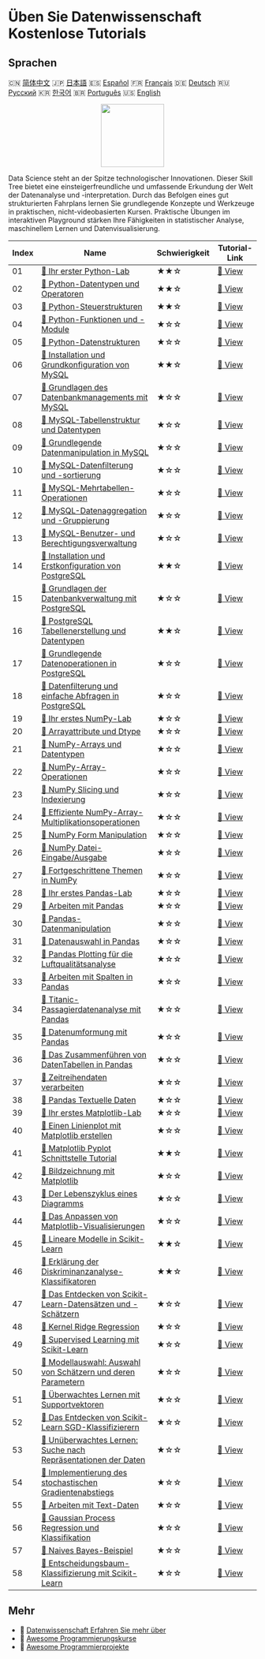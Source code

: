 # Üben Sie Datenwissenschaft Kostenlose Tutorials

## Sprachen

🇨🇳 [简体中文](README_zh.md) 🇯🇵 [日本語](README_ja.md) 🇪🇸 [Español](README_es.md) 🇫🇷 [Français](README_fr.md) 🇩🇪 [Deutsch](README_de.md) 🇷🇺 [Русский](README_ru.md) 🇰🇷 [한국어](README_ko.md) 🇧🇷 [Português](README_pt.md) 🇺🇸 [English](README.md) 

<div align="center">
<img width="128px" src="https://file.labex.io/path/Ctx67nWJaNg4.png">
</div>

Data Science steht an der Spitze technologischer Innovationen. Dieser Skill Tree bietet eine einsteigerfreundliche und umfassende Erkundung der Welt der Datenanalyse und -interpretation. Durch das Befolgen eines gut strukturierten Fahrplans lernen Sie grundlegende Konzepte und Werkzeuge in praktischen, nicht-videobasierten Kursen. Praktische Übungen im interaktiven Playground stärken Ihre Fähigkeiten in statistischer Analyse, maschinellem Lernen und Datenvisualisierung.

|   Index | Name                                                                                                                                                               | Schwierigkeit   | Tutorial-Link                                                                                               |
|---------|--------------------------------------------------------------------------------------------------------------------------------------------------------------------|-----------------|-------------------------------------------------------------------------------------------------------------|
|      01 | [📖 Ihr erster Python-Lab](https://labex.io/de/tutorials/python-your-first-python-lab-270256)                                                                      | ★★☆             | [🔗 View](https://labex.io/de/tutorials/python-your-first-python-lab-270256)                                |
|      02 | [📖 Python-Datentypen und Operatoren](https://labex.io/de/tutorials/python-python-data-types-and-operators-393077)                                                 | ★★☆             | [🔗 View](https://labex.io/de/tutorials/python-python-data-types-and-operators-393077)                      |
|      03 | [📖 Python-Steuerstrukturen](https://labex.io/de/tutorials/python-python-control-structures-393123)                                                                | ★★☆             | [🔗 View](https://labex.io/de/tutorials/python-python-control-structures-393123)                            |
|      04 | [📖 Python-Funktionen und -Module](https://labex.io/de/tutorials/python-python-functions-and-modules-393141)                                                       | ★☆☆             | [🔗 View](https://labex.io/de/tutorials/python-python-functions-and-modules-393141)                         |
|      05 | [📖 Python-Datenstrukturen](https://labex.io/de/tutorials/python-python-data-structures-393168)                                                                    | ★☆☆             | [🔗 View](https://labex.io/de/tutorials/python-python-data-structures-393168)                               |
|      06 | [📖 Installation und Grundkonfiguration von MySQL](https://labex.io/de/tutorials/mysql-installation-and-basic-configuration-of-mysql-418415)                       | ★★☆             | [🔗 View](https://labex.io/de/tutorials/mysql-installation-and-basic-configuration-of-mysql-418415)         |
|      07 | [📖 Grundlagen des Datenbankmanagements mit MySQL](https://labex.io/de/tutorials/mysql-database-management-fundamentals-with-mysql-418414)                         | ★☆☆             | [🔗 View](https://labex.io/de/tutorials/mysql-database-management-fundamentals-with-mysql-418414)           |
|      08 | [📖 MySQL-Tabellenstruktur und Datentypen](https://labex.io/de/tutorials/mysql-mysql-table-structure-and-data-types-418307)                                        | ★☆☆             | [🔗 View](https://labex.io/de/tutorials/mysql-mysql-table-structure-and-data-types-418307)                  |
|      09 | [📖 Grundlegende Datenmanipulation in MySQL](https://labex.io/de/tutorials/sql-mysql-basic-data-manipulation-418303)                                               | ★☆☆             | [🔗 View](https://labex.io/de/tutorials/sql-mysql-basic-data-manipulation-418303)                           |
|      10 | [📖 MySQL-Datenfilterung und -sortierung](https://labex.io/de/tutorials/mysql-mysql-data-filtering-and-sorting-418305)                                             | ★☆☆             | [🔗 View](https://labex.io/de/tutorials/mysql-mysql-data-filtering-and-sorting-418305)                      |
|      11 | [📖 MySQL-Mehrtabellen-Operationen](https://labex.io/de/tutorials/mysql-mysql-multi-table-operations-418306)                                                       | ★☆☆             | [🔗 View](https://labex.io/de/tutorials/mysql-mysql-multi-table-operations-418306)                          |
|      12 | [📖 MySQL-Datenaggregation und -Gruppierung](https://labex.io/de/tutorials/mysql-mysql-data-aggregation-and-grouping-418304)                                       | ★☆☆             | [🔗 View](https://labex.io/de/tutorials/mysql-mysql-data-aggregation-and-grouping-418304)                   |
|      13 | [📖 MySQL-Benutzer- und Berechtigungsverwaltung](https://labex.io/de/tutorials/mysql-mysql-user-and-privileges-management-418308)                                  | ★☆☆             | [🔗 View](https://labex.io/de/tutorials/mysql-mysql-user-and-privileges-management-418308)                  |
|      14 | [📖 Installation und Erstkonfiguration von PostgreSQL](https://labex.io/de/tutorials/postgresql-installation-and-initial-setup-of-postgresql-550900)               | ★★☆             | [🔗 View](https://labex.io/de/tutorials/postgresql-installation-and-initial-setup-of-postgresql-550900)     |
|      15 | [📖 Grundlagen der Datenbankverwaltung mit PostgreSQL](https://labex.io/de/tutorials/postgresql-database-management-basics-with-postgresql-550899)                 | ★☆☆             | [🔗 View](https://labex.io/de/tutorials/postgresql-database-management-basics-with-postgresql-550899)       |
|      16 | [📖 PostgreSQL Tabellenerstellung und Datentypen](https://labex.io/de/tutorials/postgresql-postgresql-table-creation-and-data-types-550901)                        | ★★☆             | [🔗 View](https://labex.io/de/tutorials/postgresql-postgresql-table-creation-and-data-types-550901)         |
|      17 | [📖 Grundlegende Datenoperationen in PostgreSQL](https://labex.io/de/tutorials/postgresql-basic-data-operations-in-postgresql-550897)                              | ★☆☆             | [🔗 View](https://labex.io/de/tutorials/postgresql-basic-data-operations-in-postgresql-550897)              |
|      18 | [📖 Datenfilterung und einfache Abfragen in PostgreSQL](https://labex.io/de/tutorials/postgresql-data-filtering-and-simple-queries-in-postgresql-550898)           | ★☆☆             | [🔗 View](https://labex.io/de/tutorials/postgresql-data-filtering-and-simple-queries-in-postgresql-550898)  |
|      19 | [📖 Ihr erstes NumPy-Lab](https://labex.io/de/tutorials/numpy-your-first-numpy-lab-92735)                                                                          | ★☆☆             | [🔗 View](https://labex.io/de/tutorials/numpy-your-first-numpy-lab-92735)                                   |
|      20 | [📖 Arrayattribute und Dtype](https://labex.io/de/tutorials/python-array-attributes-and-dtype-8027)                                                                | ★☆☆             | [🔗 View](https://labex.io/de/tutorials/python-array-attributes-and-dtype-8027)                             |
|      21 | [📖 NumPy-Arrays und Datentypen](https://labex.io/de/tutorials/python-numpy-arrays-and-data-types-4996)                                                            | ★☆☆             | [🔗 View](https://labex.io/de/tutorials/python-numpy-arrays-and-data-types-4996)                            |
|      22 | [📖 NumPy-Array-Operationen](https://labex.io/de/tutorials/numpy-numpy-array-operations-1403)                                                                      | ★☆☆             | [🔗 View](https://labex.io/de/tutorials/numpy-numpy-array-operations-1403)                                  |
|      23 | [📖 NumPy Slicing und Indexierung](https://labex.io/de/tutorials/python-numpy-slicing-and-indexing-352)                                                            | ★☆☆             | [🔗 View](https://labex.io/de/tutorials/python-numpy-slicing-and-indexing-352)                              |
|      24 | [📖 Effiziente NumPy-Array-Multiplikationsoperationen](https://labex.io/de/tutorials/python-efficient-numpy-array-multiplication-operations-5007)                  | ★☆☆             | [🔗 View](https://labex.io/de/tutorials/python-efficient-numpy-array-multiplication-operations-5007)        |
|      25 | [📖 NumPy Form Manipulation](https://labex.io/de/tutorials/numpy-numpy-shape-manipulation-214)                                                                     | ★☆☆             | [🔗 View](https://labex.io/de/tutorials/numpy-numpy-shape-manipulation-214)                                 |
|      26 | [📖 NumPy Datei-Eingabe/Ausgabe](https://labex.io/de/tutorials/python-numpy-file-io-127)                                                                           | ★☆☆             | [🔗 View](https://labex.io/de/tutorials/python-numpy-file-io-127)                                           |
|      27 | [📖 Fortgeschrittene Themen in NumPy](https://labex.io/de/tutorials/python-numpy-advanced-topics-11)                                                               | ★☆☆             | [🔗 View](https://labex.io/de/tutorials/python-numpy-advanced-topics-11)                                    |
|      28 | [📖 Ihr erstes Pandas-Lab](https://labex.io/de/tutorials/pandas-your-first-pandas-lab-92727)                                                                       | ★☆☆             | [🔗 View](https://labex.io/de/tutorials/pandas-your-first-pandas-lab-92727)                                 |
|      29 | [📖 Arbeiten mit Pandas](https://labex.io/de/tutorials/python-working-with-pandas-65430)                                                                           | ★☆☆             | [🔗 View](https://labex.io/de/tutorials/python-working-with-pandas-65430)                                   |
|      30 | [📖 Pandas-Datenmanipulation](https://labex.io/de/tutorials/python-pandas-data-manipulation-65431)                                                                 | ★☆☆             | [🔗 View](https://labex.io/de/tutorials/python-pandas-data-manipulation-65431)                              |
|      31 | [📖 Datenauswahl in Pandas](https://labex.io/de/tutorials/python-data-selection-in-pandas-65432)                                                                   | ★☆☆             | [🔗 View](https://labex.io/de/tutorials/python-data-selection-in-pandas-65432)                              |
|      32 | [📖 Pandas Plotting für die Luftqualitätsanalyse](https://labex.io/de/tutorials/python-pandas-plotting-for-air-quality-analysis-65433)                             | ★☆☆             | [🔗 View](https://labex.io/de/tutorials/python-pandas-plotting-for-air-quality-analysis-65433)              |
|      33 | [📖 Arbeiten mit Spalten in Pandas](https://labex.io/de/tutorials/python-working-with-columns-in-pandas-65434)                                                     | ★☆☆             | [🔗 View](https://labex.io/de/tutorials/python-working-with-columns-in-pandas-65434)                        |
|      34 | [📖 Titanic-Passagierdatenanalyse mit Pandas](https://labex.io/de/tutorials/python-titanic-passenger-data-analysis-with-pandas-65435)                              | ★☆☆             | [🔗 View](https://labex.io/de/tutorials/python-titanic-passenger-data-analysis-with-pandas-65435)           |
|      35 | [📖 Datenumformung mit Pandas](https://labex.io/de/tutorials/python-reshaping-data-with-pandas-65436)                                                              | ★☆☆             | [🔗 View](https://labex.io/de/tutorials/python-reshaping-data-with-pandas-65436)                            |
|      36 | [📖 Das Zusammenführen von DatenTabellen in Pandas](https://labex.io/de/tutorials/python-combining-data-tables-in-pandas-65437)                                    | ★☆☆             | [🔗 View](https://labex.io/de/tutorials/python-combining-data-tables-in-pandas-65437)                       |
|      37 | [📖 Zeitreihendaten verarbeiten](https://labex.io/de/tutorials/python-handling-time-series-data-65438)                                                             | ★☆☆             | [🔗 View](https://labex.io/de/tutorials/python-handling-time-series-data-65438)                             |
|      38 | [📖 Pandas Textuelle Daten](https://labex.io/de/tutorials/python-pandas-textual-data-65439)                                                                        | ★☆☆             | [🔗 View](https://labex.io/de/tutorials/python-pandas-textual-data-65439)                                   |
|      39 | [📖 Ihr erstes Matplotlib-Lab](https://labex.io/de/tutorials/python-your-first-matplotlib-lab-92737)                                                               | ★☆☆             | [🔗 View](https://labex.io/de/tutorials/python-your-first-matplotlib-lab-92737)                             |
|      40 | [📖 Einen Linienplot mit Matplotlib erstellen](https://labex.io/de/tutorials/python-create-a-line-plot-with-matplotlib-71147)                                      | ★☆☆             | [🔗 View](https://labex.io/de/tutorials/python-create-a-line-plot-with-matplotlib-71147)                    |
|      41 | [📖 Matplotlib Pyplot Schnittstelle Tutorial](https://labex.io/de/tutorials/matplotlib-matplotlib-pyplot-interface-tutorial-71148)                                 | ★★☆             | [🔗 View](https://labex.io/de/tutorials/matplotlib-matplotlib-pyplot-interface-tutorial-71148)              |
|      42 | [📖 Bildzeichnung mit Matplotlib](https://labex.io/de/tutorials/matplotlib-image-plotting-with-matplotlib-71149)                                                   | ★☆☆             | [🔗 View](https://labex.io/de/tutorials/matplotlib-image-plotting-with-matplotlib-71149)                    |
|      43 | [📖 Der Lebenszyklus eines Diagramms](https://labex.io/de/tutorials/python-the-lifecycle-of-a-plot-71150)                                                          | ★☆☆             | [🔗 View](https://labex.io/de/tutorials/python-the-lifecycle-of-a-plot-71150)                               |
|      44 | [📖 Das Anpassen von Matplotlib-Visualisierungen](https://labex.io/de/tutorials/matplotlib-customizing-matplotlib-visualizations-71151)                            | ★☆☆             | [🔗 View](https://labex.io/de/tutorials/matplotlib-customizing-matplotlib-visualizations-71151)             |
|      45 | [📖 Lineare Modelle in Scikit-Learn](https://labex.io/de/tutorials/ml-linear-models-in-scikit-learn-71093)                                                         | ★★☆             | [🔗 View](https://labex.io/de/tutorials/ml-linear-models-in-scikit-learn-71093)                             |
|      46 | [📖 Erklärung der Diskriminanzanalyse-Klassifikatoren](https://labex.io/de/tutorials/ml-discriminant-analysis-classifiers-explained-71094)                         | ★★☆             | [🔗 View](https://labex.io/de/tutorials/ml-discriminant-analysis-classifiers-explained-71094)               |
|      47 | [📖 Das Entdecken von Scikit-Learn-Datensätzen und -Schätzern](https://labex.io/de/tutorials/ml-exploring-scikit-learn-datasets-and-estimators-71095)              | ★☆☆             | [🔗 View](https://labex.io/de/tutorials/ml-exploring-scikit-learn-datasets-and-estimators-71095)            |
|      48 | [📖 Kernel Ridge Regression](https://labex.io/de/tutorials/ml-kernel-ridge-regression-71096)                                                                       | ★☆☆             | [🔗 View](https://labex.io/de/tutorials/ml-kernel-ridge-regression-71096)                                   |
|      49 | [📖 Supervised Learning mit Scikit-Learn](https://labex.io/de/tutorials/ml-supervised-learning-with-scikit-learn-71097)                                            | ★☆☆             | [🔗 View](https://labex.io/de/tutorials/ml-supervised-learning-with-scikit-learn-71097)                     |
|      50 | [📖 Modellauswahl: Auswahl von Schätzern und deren Parametern](https://labex.io/de/tutorials/ml-model-selection-choosing-estimators-and-their-parameters-71098)    | ★☆☆             | [🔗 View](https://labex.io/de/tutorials/ml-model-selection-choosing-estimators-and-their-parameters-71098)  |
|      51 | [📖 Überwachtes Lernen mit Supportvektoren](https://labex.io/de/tutorials/ml-supervised-learning-with-support-vectors-71099)                                       | ★☆☆             | [🔗 View](https://labex.io/de/tutorials/ml-supervised-learning-with-support-vectors-71099)                  |
|      52 | [📖 Das Entdecken von Scikit-Learn SGD-Klassifizierern](https://labex.io/de/tutorials/ml-exploring-scikit-learn-sgd-classifiers-71100)                             | ★☆☆             | [🔗 View](https://labex.io/de/tutorials/ml-exploring-scikit-learn-sgd-classifiers-71100)                    |
|      53 | [📖 Unüberwachtes Lernen: Suche nach Repräsentationen der Daten](https://labex.io/de/tutorials/ml-unsupervised-learning-seeking-representations-of-the-data-71101) | ★☆☆             | [🔗 View](https://labex.io/de/tutorials/ml-unsupervised-learning-seeking-representations-of-the-data-71101) |
|      54 | [📖 Implementierung des stochastischen Gradientenabstiegs](https://labex.io/de/tutorials/ml-implementing-stochastic-gradient-descent-71102)                        | ★☆☆             | [🔗 View](https://labex.io/de/tutorials/ml-implementing-stochastic-gradient-descent-71102)                  |
|      55 | [📖 Arbeiten mit Text-Daten](https://labex.io/de/tutorials/ml-working-with-text-data-71103)                                                                        | ★☆☆             | [🔗 View](https://labex.io/de/tutorials/ml-working-with-text-data-71103)                                    |
|      56 | [📖 Gaussian Process Regression und Klassifikation](https://labex.io/de/tutorials/ml-gaussian-process-regression-and-classification-71104)                         | ★☆☆             | [🔗 View](https://labex.io/de/tutorials/ml-gaussian-process-regression-and-classification-71104)            |
|      57 | [📖 Naives Bayes-Beispiel](https://labex.io/de/tutorials/ml-naive-bayes-example-71106)                                                                             | ★☆☆             | [🔗 View](https://labex.io/de/tutorials/ml-naive-bayes-example-71106)                                       |
|      58 | [📖 Entscheidungsbaum-Klassifizierung mit Scikit-Learn](https://labex.io/de/tutorials/ml-decision-tree-classification-with-scikit-learn-71107)                     | ★☆☆             | [🔗 View](https://labex.io/de/tutorials/ml-decision-tree-classification-with-scikit-learn-71107)            |

## Mehr

- 🔗 [Datenwissenschaft Erfahren Sie mehr über](https://labex.io/de/skilltrees/data-science)
- 🔗 [Awesome Programmierungskurse](https://github.com/labex-labs/awesome-programming-courses)
- 🔗 [Awesome Programmierprojekte](https://github.com/labex-labs/awesome-programming-projects)


